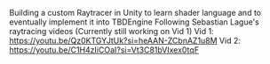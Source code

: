 Building a custom Raytracer in Unity to learn shader language and to eventually implement it into TBDEngine
Following Sebastian Lague's raytracing videos (Currently still working on Vid 1)
Vid 1: https://youtu.be/Qz0KTGYJtUk?si=heAAN-ZCbnAZ1u8M
Vid 2: https://youtu.be/C1H4zIiCOaI?si=Vt3C81bVIxex0tqF
